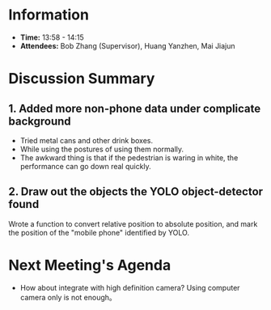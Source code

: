# Information
- **Time:** 13:58 - 14:15
- **Attendees:** Bob Zhang (Supervisor), Huang Yanzhen, Mai Jiajun

# Discussion Summary
## 1. Added more non-phone data under complicate background
- Tried metal cans and other drink boxes.
- While using the postures of using them normally.
- The awkward thing is that if the pedestrian is waring in white, the performance can go down real quickly.

## 2. Draw out the objects the YOLO object-detector found
Wrote a function to convert relative position to absolute position, and mark the position of the "mobile phone" identified by YOLO.

# Next Meeting's Agenda
- How about integrate with high definition camera? Using computer camera only is not enough。
